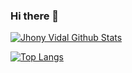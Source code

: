 ### Hi there 👋

<a href="https://github.com/mrjhonyvidal">
  <img src="https://github-readme-stats.vercel.app/api?username=mrjhonyvidal&count_private=true&show_icons=true&theme=chartreuse-dark&line_height=27&v=5" alt="Jhony Vidal Github Stats" />
</a>

[![Top Langs](https://github-readme-stats.vercel.app/api/top-langs/?username=mrjhonyvidal&langs_count=7)](https://github.com/anuraghazra/github-readme-stats)
